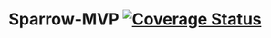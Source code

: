 # Sparrow-MVP [![Coverage Status](https://coveralls.io/repos/github/ceduliocezar/sparrow-mvp/badge.svg?branch=master)](https://coveralls.io/github/ceduliocezar/sparrow-mvp?branch=master)